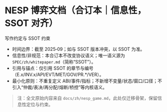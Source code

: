 # NESP 博弈文档（合订本｜信息性，SSOT 对齐）

写作约定与 SSOT 约束

- 时间边界：截至 2025‑09；如与 SSOT 版本冲突，以 SSOT 为准。
- 信息性/非规范：本合订本不改变协议语义；唯一语义源为 `SPEC/zh/whitepaper.md`（简称“SSOT”）。
- 引用与锚点：仅引用 SSOT 的章节与编号（E.x/INV.x/API/EVT/MET/GOV/PR.*/VER）。
- 最小化原则：不重复定义 ABI/事件/指标；不新增不变量/状态/窗口/口径；不引入“仲裁/表决/再分配/熔断/桥控”等内核语义。

> 注：全文原始内容来自 `docs/zh/nesp_game.md`，此处仅迁移骨架，保留信息性定位与约束。

